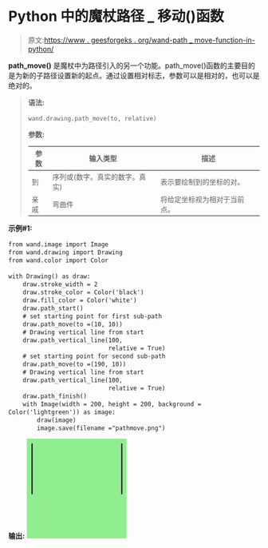 # Python 中的魔杖路径 _ 移动()函数

> 原文:[https://www . geesforgeks . org/wand-path _ move-function-in-python/](https://www.geeksforgeeks.org/wand-path_move-function-in-python/)

**path_move()** 是魔杖中为路径引入的另一个功能。path_move()函数的主要目的是为新的子路径设置新的起点。通过设置相对标志，参数可以是相对的，也可以是绝对的。

> **语法:**
> 
> ```
> wand.drawing.path_move(to, relative)
> 
> ```
> 
> **参数:**
> 
> | 参数 | 输入类型 | 描述 |
> | --- | --- | --- |
> | 到 | 序列或(数字。真实的数字。真实) | 表示要绘制到的坐标的对。 |
> | 亲戚 | 弯曲件 | 将给定坐标视为相对于当前点。 |

**示例#1:**

```
from wand.image import Image
from wand.drawing import Drawing
from wand.color import Color

with Drawing() as draw:
    draw.stroke_width = 2
    draw.stroke_color = Color('black')
    draw.fill_color = Color('white')
    draw.path_start()
    # set starting point for first sub-path
    draw.path_move(to =(10, 10))
    # Drawing vertical line from start
    draw.path_vertical_line(100,
                            relative = True)
    # set starting point for second sub-path
    draw.path_move(to =(190, 10))
    # Drawing vertical line from start
    draw.path_vertical_line(100,
                            relative = True)
    draw.path_finish()
    with Image(width = 200, height = 200, background = Color('lightgreen')) as image:
        draw(image)
        image.save(filename ="pathmove.png")
```

**输出:**
![](img/08aa4d644a0f23a62d3479db3b74273e.png)